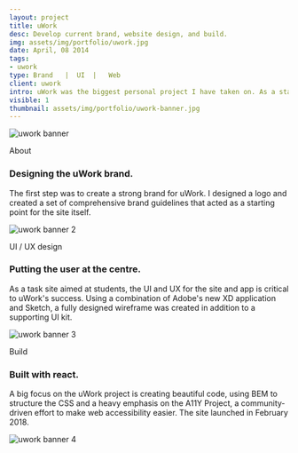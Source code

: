 ```yaml
---
layout: project
title: uWork
desc: Develop current brand, website design, and build.
img: assets/img/portfolio/uwork.jpg
date: April, 08 2014
tags:
- uwork
type: Brand   |  UI  |   Web
client: uwork
intro: uWork was the biggest personal project I have taken on. As a start up with big aspirations, it gave me invaluable experience working with other designers and developers. Working in my spare evenings and weekends, I was responsible for creating and maintaining the brand, UI and UX design, and print design for the company.
visible: 1
thumbnail: assets/img/portfolio/uwork-banner.jpg
---
```


<section>
    <div class="full-width portfolio-banner">
        <img src="{{ site.baseurl}}/assets/img/portfolio/uwork-banner.jpg" class="no-padding portfolio-banner-image" alt="uwork banner" />
    </div>
</section>

<section>
    <div class="container">
        <div class="row">
            <div class="col-12">
                <p class="subhead">About</p>
            </div>
        </div>
    </div>
    <div class="container">
        <div class="row">
            <div class="col-6">
                <h3>Designing the uWork brand.</h3>
                <p>The first step was to create a strong brand for uWork. I designed a logo and created a set of comprehensive brand guidelines that acted as a starting point for the site itself.</p>
            </div>
        </div>
    </div>
</section>

<section>
    <div class="full-width portfolio-banner">
        <img data-src="{{ site.baseurl}}/assets/img/portfolio/uwork-banner-2.jpg" class="no-padding lazy portfolio-banner" alt="uwork banner 2" />
    </div>
</section>

<section>
    <div class="container">
        <div class="row">
            <div class="col-12">
                <p class="subhead">UI / UX design</p>
            </div>
        </div>
    </div>
    <div class="container">
        <div class="row">
            <div class="col-6">
                <h3>Putting the user at the centre.</h3>
                <p>As a task site aimed at students, the UI and UX for the site and app is critical to uWork's success. Using a combination of Adobe's new XD application and Sketch, a fully designed wireframe was created in addition to a supporting UI kit.</p>
            </div>
        </div>
    </div>
</section>

<section>
    <div class="full-width portfolio-banner">
        <img data-src="{{ site.baseurl}}/assets/img/portfolio/uwork-banner-3.jpg" class="no-padding lazy portfolio-banner-image" alt="uwork banner 3" />
    </div>
</section>

<section>
    <div class="container">
        <div class="row">
            <div class="col-12">
                <p class="subhead">Build</p>
            </div>
        </div>
    </div>
    <div class="container">
        <div class="row">
            <div class="col-6">
                <h3>Built with react.</h3>
                <p>A big focus on the uWork project is creating beautiful code, using BEM to structure the CSS and a heavy emphasis on the A11Y Project, a community-driven effort to make web accessibility easier. The site launched in February 2018.</p>
            </div>
        </div>
    </div>
</section>

<section>
    <div class="full-width portfolio-banner">
        <img data-src="{{ site.baseurl}}/assets/img/portfolio/uwork-banner-4.jpg" class="no-padding lazy portfolio-banner-image" alt="uwork banner 4" />
    </div>
</section>